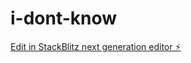 # i-dont-know

[Edit in StackBlitz next generation editor ⚡️](https://stackblitz.com/~/github.com/muzz-z/i-dont-know)